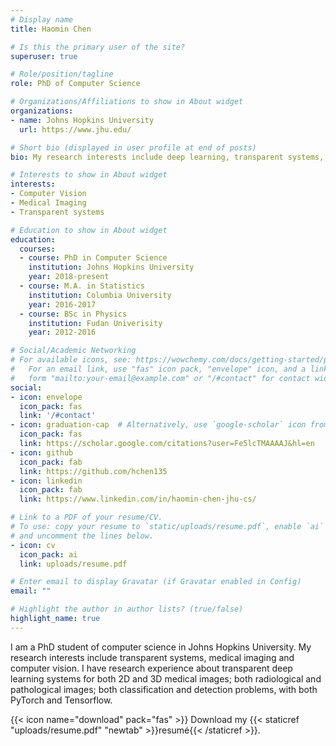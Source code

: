 ```yaml
---
# Display name
title: Haomin Chen

# Is this the primary user of the site?
superuser: true

# Role/position/tagline
role: PhD of Computer Science

# Organizations/Affiliations to show in About widget
organizations:
- name: Johns Hopkins University
  url: https://www.jhu.edu/

# Short bio (displayed in user profile at end of posts)
bio: My research interests include deep learning, transparent systems, medical imaging and computer vision.

# Interests to show in About widget
interests:
- Computer Vision
- Medical Imaging
- Transparent systems

# Education to show in About widget
education:
  courses:
  - course: PhD in Computer Science
    institution: Johns Hopkins University
    year: 2018-present
  - course: M.A. in Statistics
    institution: Columbia University
    year: 2016-2017
  - course: BSc in Physics
    institution: Fudan Univerisity
    year: 2012-2016

# Social/Academic Networking
# For available icons, see: https://wowchemy.com/docs/getting-started/page-builder/#icons
#   For an email link, use "fas" icon pack, "envelope" icon, and a link in the
#   form "mailto:your-email@example.com" or "/#contact" for contact widget.
social:
- icon: envelope
  icon_pack: fas
  link: '/#contact'
- icon: graduation-cap  # Alternatively, use `google-scholar` icon from `ai` icon pack
  icon_pack: fas
  link: https://scholar.google.com/citations?user=Fe5lcTMAAAAJ&hl=en
- icon: github
  icon_pack: fab
  link: https://github.com/hchen135
- icon: linkedin
  icon_pack: fab
  link: https://www.linkedin.com/in/haomin-chen-jhu-cs/

# Link to a PDF of your resume/CV.
# To use: copy your resume to `static/uploads/resume.pdf`, enable `ai` icons in `params.toml`, 
# and uncomment the lines below.
- icon: cv
  icon_pack: ai
  link: uploads/resume.pdf

# Enter email to display Gravatar (if Gravatar enabled in Config)
email: ""

# Highlight the author in author lists? (true/false)
highlight_name: true
---
```


I am a PhD student of computer science in Johns Hopkins University. My research interests include transparent systems, medical imaging and computer vision. I have research experience about transparent deep learning systems for both 2D and 3D medical images; both radiological and pathological images; both classification and detection problems, with both PyTorch and Tensorflow.

{{< icon name="download" pack="fas" >}} Download my {{< staticref "uploads/resume.pdf" "newtab" >}}resumé{{< /staticref >}}.
